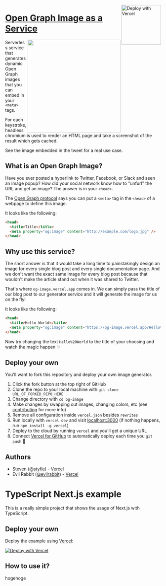 <a href="https://vercel.com/new/clone?repository-url=https%3A%2F%2Fgithub.com%2Fvercel%2Fog-image&demo-title=OG%20Image%20Generator&demo-description=A%20service%20that%20generates%20dynamic%20Open%20Graph%20images&demo-url=https%3A%2F%2Fog-image.vercel.app%2F&demo-image=https%3A%2F%2Fog-image.vercel.app%2FOpen%2520Graph%2520Image%2520as%2520a%2520Service.png%3Ftheme%3Dlight%26md%3D1%26fontSize%3D95px%26images%3Dhttps%253A%252F%252Fassets.vercel.com%252Fimage%252Fupload%252Ffront%252Fassets%252Fdesign%252Fzeit-black-triangle.svg"><img src="https://vercel.com/button" alt="Deploy with Vercel" align="right" width="128"/></a>

# [Open Graph Image as a Service](https://og-image.vercel.app)

<a href="https://twitter.com/vercel">
    <img align="right" src="https://og-image.vercel.app/tweet.png" height="300" />
</a>

Serverless service that generates dynamic Open Graph images that you can embed in your `<meta>` tags.

For each keystroke, headless chromium is used to render an HTML page and take a screenshot of the result which gets cached.

See the image embedded in the tweet for a real use case.

## What is an Open Graph Image?

Have you ever posted a hyperlink to Twitter, Facebook, or Slack and seen an image popup?
How did your social network know how to "unfurl" the URL and get an image?
The answer is in your `<head>`.

The [Open Graph protocol](http://ogp.me) says you can put a `<meta>` tag in the `<head>` of a webpage to define this image.

It looks like the following:

```html
<head>
  <title>Title</title>
  <meta property="og:image" content="http://example.com/logo.jpg" />
</head>
```

## Why use this service?

The short answer is that it would take a long time to painstakingly design an image for every single blog post and every single documentation page. And we don't want the exact same image for every blog post because that wouldn't make the article stand out when it was shared to Twitter.

That's where `og-image.vercel.app` comes in. We can simply pass the title of our blog post to our generator service and it will generate the image for us on the fly!

It looks like the following:

```html
<head>
  <title>Hello World</title>
  <meta property="og:image" content="https://og-image.vercel.app/Hello%20World.png" />
</head>
```

Now try changing the text `Hello%20World` to the title of your choosing and watch the magic happen ✨

## Deploy your own

You'll want to fork this repository and deploy your own image generator.

1. Click the fork button at the top right of GitHub
2. Clone the repo to your local machine with `git clone URL_OF_FORKED_REPO_HERE`
3. Change directory with `cd og-image`
4. Make changes by swapping out images, changing colors, etc (see [contributing](https://github.com/vercel/og-image/blob/main/CONTRIBUTING.md) for more info)
5. Remove all configuration inside `vercel.json` besides `rewrites`
6. Run locally with `vercel dev` and visit [localhost:3000](http://localhost:3000) (if nothing happens, run `npm install -g vercel`)
7. Deploy to the cloud by running `vercel` and you'll get a unique URL
8. Connect [Vercel for GitHub](https://vercel.com/github) to automatically deploy each time you `git push` 🚀

## Authors

- Steven ([@styfle](https://twitter.com/styfle)) - [Vercel](https://vercel.com)
- Evil Rabbit ([@evilrabbit](https://twitter.com/evilrabbit_)) - [Vercel](https://vercel.com)

# TypeScript Next.js example

This is a really simple project that shows the usage of Next.js with TypeScript.

## Deploy your own

Deploy the example using [Vercel](https://vercel.com?utm_source=github&utm_medium=readme&utm_campaign=next-example):

[![Deploy with Vercel](https://vercel.com/button)](https://vercel.com/new/git/external?repository-url=https://github.com/vercel/next.js/tree/canary/examples/with-typescript&project-name=with-typescript&repository-name=with-typescript)

## How to use it?

hogehoge
